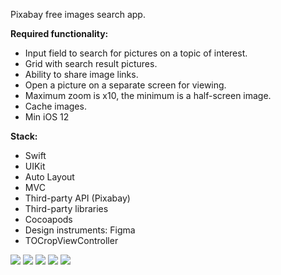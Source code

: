 Pixabay free images search app.

<b>Required functionality:</b>
- Input field to search for pictures on a topic of interest.
- Grid with search result pictures.
- Ability to share image links.
- Open a picture on a separate screen for viewing. 
- Maximum zoom is x10, the minimum is a half-screen image.
- Cache images.
- Min iOS 12

<b>Stack:</b>
- Swift
- UIKit
- Auto Layout
- MVC
- Third-party API (Pixabay)
- Third-party libraries
- Cocoapods
- Design instruments: Figma
- TOCropViewController

![](https://github.com/roman-ivanoff/WebsiteFilter/blob/main/1.gif) ![](https://github.com/roman-ivanoff/WebsiteFilter/blob/main/2.gif) ![](https://github.com/roman-ivanoff/WebsiteFilter/blob/main/3.gif)
![](https://github.com/roman-ivanoff/WebsiteFilter/blob/main/4.gif) ![](https://github.com/roman-ivanoff/WebsiteFilter/blob/main/5.gif)
